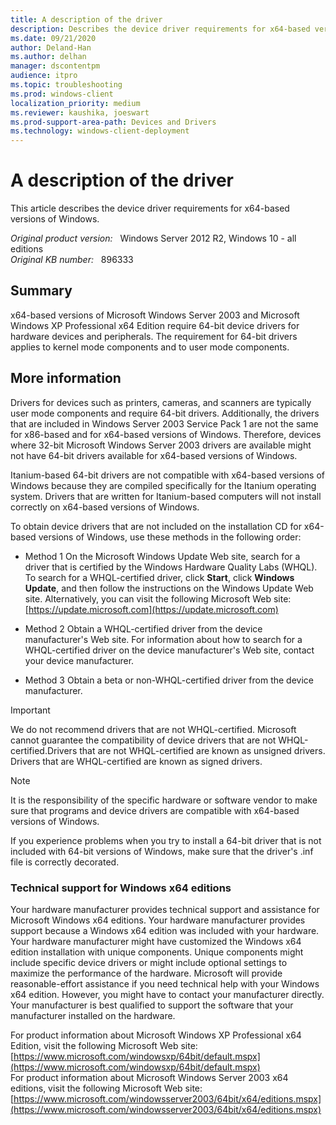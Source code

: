 ```yaml
---
title: A description of the driver
description: Describes the device driver requirements for x64-based versions of Windows.
ms.date: 09/21/2020
author: Deland-Han
ms.author: delhan 
manager: dscontentpm
audience: itpro
ms.topic: troubleshooting
ms.prod: windows-client
localization_priority: medium
ms.reviewer: kaushika, joeswart
ms.prod-support-area-path: Devices and Drivers
ms.technology: windows-client-deployment
---
```

# A description of the driver

This article describes the device driver requirements for x64-based versions of Windows.

_Original product version:_ &nbsp; Windows Server 2012 R2, Windows 10 - all editions  
_Original KB number:_ &nbsp; 896333

## Summary

x64-based versions of Microsoft Windows Server 2003 and Microsoft Windows XP Professional x64 Edition require 64-bit device drivers for hardware devices and peripherals. The requirement for 64-bit drivers applies to kernel mode components and to user mode components.

## More information

Drivers for devices such as printers, cameras, and scanners are typically user mode components and require 64-bit drivers. Additionally, the drivers that are included in Windows Server 2003 Service Pack 1 are not the same for x86-based and for x64-based versions of Windows. Therefore, devices where 32-bit Microsoft Windows Server 2003 drivers are available might not have 64-bit drivers available for x64-based versions of Windows.

Itanium-based 64-bit drivers are not compatible with x64-based versions of Windows because they are compiled specifically for the Itanium operating system. Drivers that are written for Itanium-based computers will not install correctly on x64-based versions of Windows.

To obtain device drivers that are not included on the installation CD for x64-based versions of Windows, use these methods in the following order:
- Method 1 On the Microsoft Windows Update Web site, search for a driver that is certified by the Windows Hardware Quality Labs (WHQL). To search for a WHQL-certified driver, click **Start**, click **Windows Update**, and then follow the instructions on the Windows Update Web site. Alternatively, you can visit the following Microsoft Web site:  
   [https://update.microsoft.com](https://update.microsoft.com) 

- Method 2 
Obtain a WHQL-certified driver from the device manufacturer's Web site. For information about how to search for a WHQL-certified driver on the device manufacturer's Web site, contact your device manufacturer.
- Method 3 Obtain a beta or non-WHQL-certified driver from the device manufacturer.

> [!IMPORTANT]
> We do not recommend drivers that are not WHQL-certified. Microsoft cannot guarantee the compatibility of device drivers that are not WHQL-certified.Drivers that are not WHQL-certified are known as unsigned drivers. Drivers that are WHQL-certified are known as signed drivers.

> [!NOTE]
> It is the responsibility of the specific hardware or software vendor to make sure that programs and device drivers are compatible with x64-based versions of Windows.

If you experience problems when you try to install a 64-bit driver that is not included with 64-bit versions of Windows, make sure that the driver's .inf file is correctly decorated.

### Technical support for Windows x64 editions

Your hardware manufacturer provides technical support and assistance for Microsoft Windows x64 editions. Your hardware manufacturer provides support because a Windows x64 edition was included with your hardware. Your hardware manufacturer might have customized the Windows x64 edition installation with unique components. Unique components might include specific device drivers or might include optional settings to maximize the performance of the hardware. Microsoft will provide reasonable-effort assistance if you need technical help with your Windows x64 edition. However, you might have to contact your manufacturer directly. Your manufacturer is best qualified to support the software that your manufacturer installed on the hardware.

For product information about Microsoft Windows XP Professional x64 Edition, visit the following Microsoft Web site:  
[https://www.microsoft.com/windowsxp/64bit/default.mspx](https://www.microsoft.com/windowsxp/64bit/default.mspx)  
For product information about Microsoft Windows Server 2003 x64 editions, visit the following Microsoft Web site:  
[https://www.microsoft.com/windowsserver2003/64bit/x64/editions.mspx](https://www.microsoft.com/windowsserver2003/64bit/x64/editions.mspx)
